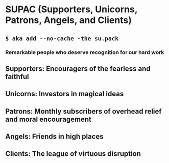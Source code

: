 # SUPAC (Supporters, Unicorns, Patrons, Angels, and Clients)
## `$ aka add --no-cache -the su.pack`

### Remarkable people who deserve recognition for our hard work

## Supporters: Encouragers of the fearless and faithful

## Unicorns: Investors in magical ideas

## Patrons: Monthly subscribers of overhead relief and moral encouragement

## Angels: Friends in high places

## Clients: The league of virtuous disruption

